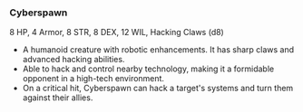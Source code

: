 ### Cyberspawn

8 HP, 4 Armor, 8 STR, 8 DEX, 12 WIL, Hacking Claws (d8)

- A humanoid creature with robotic enhancements. It has sharp claws and advanced hacking abilities.
- Able to hack and control nearby technology, making it a formidable opponent in a high-tech environment.
- On a critical hit, Cyberspawn can hack a target's systems and turn them against their allies.

